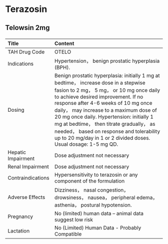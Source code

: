 # Terazosin

## Telowsin 2mg

##### 

| Title              | Content                                                                                                                                                                                                                                                                                                                                                                                                                                                        |
|:-------------------|:---------------------------------------------------------------------------------------------------------------------------------------------------------------------------------------------------------------------------------------------------------------------------------------------------------------------------------------------------------------------------------------------------------------------------------------------------------------|
| TAH Drug Code      | OTELO                                                                                                                                                                                                                                                                                                                                                                                                                                                          |
| Indications        | Hypertension， benign prostatic hyperplasia (BPH).                                                                                                                                                                                                                                                                                                                                                                                                             |
| Dosing             | Benign prostatic hyperplasia: initially 1 mg at bedtime， increase dose in a stepwise fasion to 2 mg， 5 mg， or 10 mg once daily to achieve desired improvement. If no response after 4-6 weeks of 10 mg once daily， may increase to a maximum dose of 20 mg once daily. Hypertension: initially 1 mg at bedtime， then titrate gradually， as needed， based on response and tolerability up to 20 mg/day in 1 or 2 divided doses. Usual dosage: 1-5 mg QD. |
| Hepatic Impairment | Dose adjustment not necessary                                                                                                                                                                                                                                                                                                                                                                                                                                  |
| Renal Impairment   | Dose adjustment not necessary                                                                                                                                                                                                                                                                                                                                                                                                                                  |
| Contraindications  | Hypersensitivity to terazosin or any component of the formulation                                                                                                                                                                                                                                                                                                                                                                                              |
| Adverse Effects    | Dizziness， nasal congestion， drowsiness， nausea， peripheral edema， asthenia， postural hypotension.                                                                                                                                                                                                                                                                                                                                                       |
| Pregnancy          | No (limited) human data – animal data suggest low risk                                                                                                                                                                                                                                                                                                                                                                                                         |
| Lactation          | No (Limited) Human Data - Probably Compatible                                                                                                                                                                                                                                                                                                                                                                                                                  |

